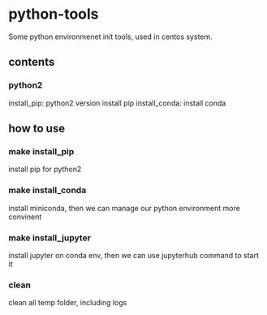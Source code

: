 # python-tools
Some python environmenet init tools, used in centos system.


## contents
### python2
install_pip: python2 version install pip
install_conda: install conda

## how to use
### make install_pip
install pip for python2

### make install_conda
install miniconda, then we can manage our python environment more convinent

### make install_jupyter
install jupyter on conda env, then we can use jupyterhub command to start it

### clean
clean all temp folder, including logs